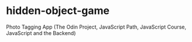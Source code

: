 # hidden-object-game
Photo Tagging App (The Odin Project, JavaScript Path, JavaScript Course, JavaScript and the Backend)
